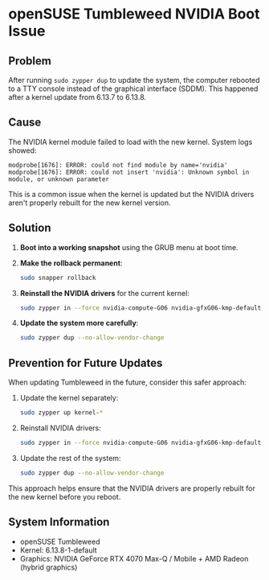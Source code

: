 # openSUSE Tumbleweed NVIDIA Boot Issue

## Problem
After running `sudo zypper dup` to update the system, the computer rebooted to a TTY console instead of the graphical interface (SDDM). This happened after a kernel update from 6.13.7 to 6.13.8.

## Cause
The NVIDIA kernel module failed to load with the new kernel. System logs showed:
```
modprobe[1676]: ERROR: could not find module by name='nvidia'
modprobe[1676]: ERROR: could not insert 'nvidia': Unknown symbol in module, or unknown parameter
```

This is a common issue when the kernel is updated but the NVIDIA drivers aren't properly rebuilt for the new kernel version.

## Solution

1. **Boot into a working snapshot** using the GRUB menu at boot time.

2. **Make the rollback permanent**:
   ```bash
   sudo snapper rollback
   ```

3. **Reinstall the NVIDIA drivers** for the current kernel:
   ```bash
   sudo zypper in --force nvidia-compute-G06 nvidia-gfxG06-kmp-default nvidia-glG06
   ```

4. **Update the system more carefully**:
   ```bash
   sudo zypper dup --no-allow-vendor-change
   ```

## Prevention for Future Updates

When updating Tumbleweed in the future, consider this safer approach:

1. Update the kernel separately:
   ```bash
   sudo zypper up kernel-*
   ```

2. Reinstall NVIDIA drivers:
   ```bash
   sudo zypper in --force nvidia-compute-G06 nvidia-gfxG06-kmp-default nvidia-glG06
   ```

3. Update the rest of the system:
   ```bash
   sudo zypper dup --no-allow-vendor-change
   ```

This approach helps ensure that the NVIDIA drivers are properly rebuilt for the new kernel before you reboot.

## System Information
- openSUSE Tumbleweed
- Kernel: 6.13.8-1-default
- Graphics: NVIDIA GeForce RTX 4070 Max-Q / Mobile + AMD Radeon (hybrid graphics)
